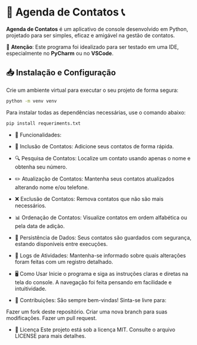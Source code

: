# 📒 Agenda de Contatos 📞

**Agenda de Contatos** é um aplicativo de console desenvolvido em Python, projetado para ser simples, eficaz e amigável na gestão de contatos.

🚫 **Atenção**: Este programa foi idealizado para ser testado em uma IDE, especialmente no **PyCharm** ou no **VSCode**.

## 📥 Instalação e Configuração

Crie um ambiente virtual para executar o seu projeto de forma segura:

```bash
python -m venv venv
```

Para instalar todas as dependências necessárias, use o comando abaixo:

```bash
pip install requeriments.txt
```

- 🌠 Funcionalidades:
- 📌 Inclusão de Contatos: Adicione seus contatos de forma rápida.
- 🔍 Pesquisa de Contatos: Localize um contato usando apenas o nome e obtenha seu número.
- ✏️ Atualização de Contatos: Mantenha seus contatos atualizados alterando nome e/ou telefone.
- ❌ Exclusão de Contatos: Remova contatos que não são mais necessários.
- 📊 Ordenação de Contatos: Visualize contatos em ordem alfabética ou pela data de adição.
- 💾 Persistência de Dados: Seus contatos são guardados com segurança, estando disponíveis entre execuções.
- 📜 Logs de Atividades: Mantenha-se informado sobre quais alterações foram feitas com um registro detalhado.
- 🖥️ Como Usar
Inicie o programa e siga as instruções claras e diretas na tela do console. A navegação foi feita pensando em facilidade e intuitividade.

- 🤲 Contribuições:
São sempre bem-vindas! Sinta-se livre para:

Fazer um fork deste repositório.
Criar uma nova branch para suas modificações.
Fazer um pull request.

- 📃 Licença
Este projeto está sob a licença MIT. Consulte o arquivo LICENSE para mais detalhes.
